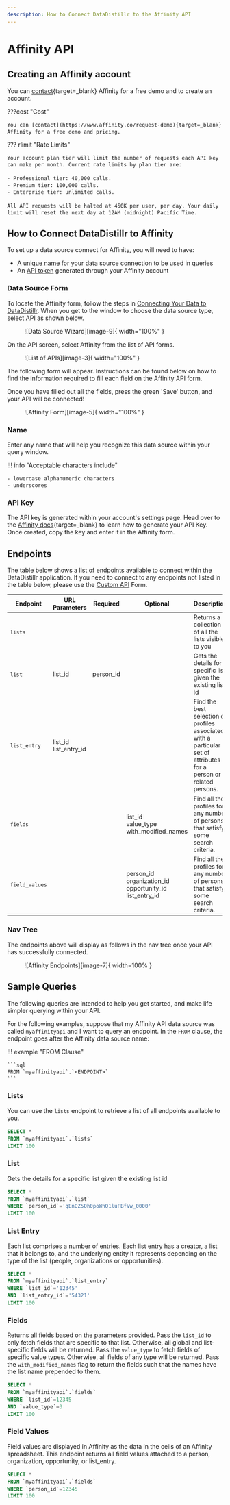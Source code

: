 ```yaml
---
description: How to Connect DataDistillr to the Affinity API
---
```


# Affinity API

## Creating an Affinity account

You can [contact](https://www.affinity.co/request-demo){target=_blank} Affinity for a free demo and to create an account.


???cost "Cost"

    You can [contact](https://www.affinity.co/request-demo){target=_blank} Affinity for a free demo and pricing.

??? rlimit "Rate Limits"

    Your account plan tier will limit the number of requests each API key can make per month. Current rate limits by plan tier are:

    - Professional tier: 40,000 calls. 
    - Premium tier: 100,000 calls.
    - Enterprise tier: unlimited calls.

    All API requests will be halted at 450K per user, per day. Your daily limit will reset the next day at 12AM (midnight) Pacific Time.

## How to Connect DataDistillr to Affinity
To set up a data source connect for Affinity, you will need to have:

- A [unique name](#name) for your data source connection to be used in queries
- An [API token](#api-key) generated through your Affinity account


### Data Source Form
To locate the Affinity form, follow the steps in [Connecting Your Data to DataDistillr](../../connecting-to-apis-and-external-data/custom-apis). When you get to the window to choose the data source type, select API as shown below.

<figure markdown>
  ![Data Source Wizard][image-9]{ width="100%" }
</figure>

On the API screen, select Affinity from the list of API forms.

<figure markdown>
  ![List of APIs][image-3]{ width="100%" }
</figure>

The following form will appear. Instructions can be found below on how to find the information required to fill each field on the Affinity API form.

Once you have filled out all the fields, press the green 'Save' button, and your API will be connected!


<figure markdown>
  ![Affinity Form][image-5]{ width="100%" }
</figure>


### Name
Enter any name that will help you recognize this data source within your query window.

!!! info "Acceptable characters include"

    - lowercase alphanumeric characters
    - underscores


### API Key
The API key is generated within your account's settings page. Head over to the [Affinity docs](https://support.affinity.co/hc/en-us/articles/360032633992-How-to-obtain-your-API-Key){target=_blank} to learn how to generate your API Key. Once created, copy the key and enter it in the Affinity form.

## Endpoints
The table below shows a list of endpoints available to connect within the DataDistillr application. If you need to connect to any endpoints not listed in the table below, please use the [Custom API](../../) Form.

| Endpoint       | URL Parameters           | Required  | Optional                                                        | Description                                                                                                         |
|----------------|--------------------------|-----------|-----------------------------------------------------------------|---------------------------------------------------------------------------------------------------------------------|
| `lists`        |                          |           |                                                                 | Returns a collection of all the lists visible to you                                                                |
| `list`         | list_id                  | person_id |                                                                 | Gets the details for a specific list given the existing list id                                                     |
| `list_entry`   | list_id<br>list_entry_id |           |                                                                 | Find the best selection of profiles associated with a particular set of attributes for a person or related persons. |
| `fields`       |                          |           | list_id<br>value_type<br>with_modified_names                    | Find all the profiles for any number of persons that satisfy some search criteria.                                  |
| `field_values` |                          |           | person_id<br>organization_id<br>opportunity_id<br>list_entry_id | Find all the profiles for any number of persons that satisfy some search criteria.                                  |


### Nav Tree
The endpoints above will display as follows in the nav tree once your API has successfully connected.

<figure markdown>
  ![Affinity Endpoints][image-7]{ width=100% }
</figure>


## Sample Queries
The following queries are intended to help you get started, and make life simpler querying within your API.

For the following examples, suppose that my Affinity API data source was called `myaffinityapi` and I want to query an endpoint. In the `FROM` clause, the endpoint goes after the Affinity data source name:

!!! example "FROM Clause"

    ```sql
    FROM `myaffinityapi`.`<ENDPOINT>`
    ```

### Lists
 
You can use the `lists` endpoint to retrieve a list of all endpoints available to you.

```sql
SELECT *
FROM `myaffinityapi`.`lists`
LIMIT 100
```

### List

Gets the details for a specific list given the existing list id

```sql
SELECT *
FROM `myaffinityapi`.`list`
WHERE `person_id`='qEnOZ5Oh0poWnQ1luFBfVw_0000'
LIMIT 100
```

### List Entry

Each list comprises a number of entries. Each list entry has a creator, a list that it belongs to, and the underlying entity it represents depending on the type of the list (people, organizations or opportunities).

```sql
SELECT *
FROM `myaffinityapi`.`list_entry`
WHERE `list_id`='12345'
AND `list_entry_id`='54321'
LIMIT 100
```

### Fields

Returns all fields based on the parameters provided. Pass the `list_id` to only fetch fields that are specific to that list. Otherwise, all global and list-specific fields will be returned. Pass the `value_type` to fetch fields of specific value types. Otherwise, all fields of any type will be returned. Pass the `with_modified_names` flag to return the fields such that the names have the list name prepended to them.

```sql
SELECT *
FROM `myaffinityapi`.`fields`
WHERE `list_id`=12345
AND `value_type`=3
LIMIT 100
```

### Field Values

Field values are displayed in Affinity as the data in the cells of an Affinity spreadsheet. This endpoint returns all field values attached to a person, organization, opportunity, or list_entry.

```sql
SELECT *
FROM `myaffinityapi`.`fields`
WHERE `person_id`=12345
LIMIT 100
```


[image-3]: ../../img/api/affinity/affinity-select-api.png
[image-5]: ../../img/api/affinity/affinity-form.png
[image-7]: ../../img/api/affinity/affinity-endpoints.png
[image-9]: ../../img/api/data-source-wizard-api-light.png